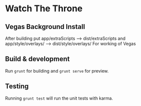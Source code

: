 # Watch The Throne

## Vegas Background Install
After building put app/extraScripts --> dist/extraScripts and app/style/overlays/ --> dist/style/overlays/ 
For working of Vegas 

## Build & development

Run `grunt` for building and `grunt serve` for preview.

## Testing

Running `grunt test` will run the unit tests with karma.
